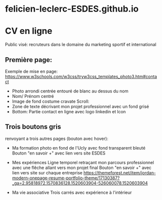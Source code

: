 # felicien-leclerc-ESDES.github.io

# CV en ligne

Public visé: recruteurs dans le domaine du marketing sportif et international

## Première page:

Exemple de mise en page:
https://www.w3schools.com/w3css/tryw3css_templates_photo3.htm#contact

- Photo arrondi centrée entouré de blanc au dessus du nom
- Nom/ Prénom centré 
- Image de fond costume cravate
Scroll:
- Zone de texte décrivant mon projet professionnel avec un fond grisé
- Bottom: Partie contact en ligne avec logo linkedin et Icon

## Trois boutons gris

renvoyant a trois autres pages (bouton avec hover):

- Ma formation
photo en fond de l'Ucly avec fond transparent bleuté 
Bouton "en savoir +" avec lien vers site ESDES 


- Mes expériences
Ligne temporel retraçant mon parcours professionnel avec une flêche allant vers mon projet final
Bouton "en savoir +" avec lien vers site sur chaque entreprise
https://themeforest.net/item/jordan-modern-onepage-resume-portfolio-theme/17130387?_ga=2.95818972.1570836128.1520603904-526060078.1520603904

- Ma vie associative
Trois carrés avec expérience à l'intérieur 

